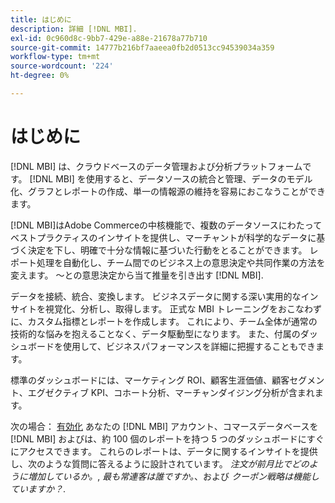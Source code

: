 ```yaml
---
title: はじめに
description: 詳細 [!DNL MBI].
exl-id: 0c960d8c-9bb7-429e-a88e-21678a77b710
source-git-commit: 14777b216bf7aaeea0fb2d0513cc94539034a359
workflow-type: tm+mt
source-wordcount: '224'
ht-degree: 0%

---
```


# はじめに

[!DNL MBI] は、クラウドベースのデータ管理および分析プラットフォームです。 [!DNL MBI] を使用すると、データソースの統合と管理、データのモデル化、グラフとレポートの作成、単一の情報源の維持を容易におこなうことができます。

[!DNL MBI]はAdobe Commerceの中核機能で、複数のデータソースにわたってベストプラクティスのインサイトを提供し、マーチャントが科学的なデータに基づく決定を下し、明確で十分な情報に基づいた行動をとることができます。 レポート処理を自動化し、チーム間でのビジネス上の意思決定や共同作業の方法を変えます。 ～との意思決定から当て推量を引き出す [!DNL MBI].

データを接続、統合、変換します。 ビジネスデータに関する深い実用的なインサイトを視覚化、分析し、取得します。 正式な MBI トレーニングをおこなわずに、カスタム指標とレポートを作成します。 これにより、チーム全体が通常の技術的な悩みを抱えることなく、データ駆動型になります。 また、付属のダッシュボードを使用して、ビジネスパフォーマンスを詳細に把握することもできます。

標準のダッシュボードには、マーケティング ROI、顧客生涯価値、顧客セグメント、エグゼクティブ KPI、コホート分析、マーチャンダイジング分析が含まれます。

次の場合： [有効化](../getting-started/onpremise-activation.md) あなたの [!DNL MBI] アカウント、コマースデータベースを [!DNL MBI] およびは、約 100 個のレポートを持つ 5 つのダッシュボードにすぐにアクセスできます。 これらのレポートは、データに関するインサイトを提供し、次のような質問に答えるように設計されています。 *注文が前月比でどのように増加しているか。*, *最も常連客は誰ですか。*、および *クーポン戦略は機能していますか？*.
